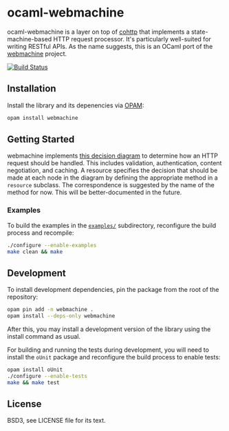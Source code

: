# ocaml-webmachine

ocaml-webmachine is a layer on top of [cohttp][] that implements a
state-machine-based HTTP request processor. It's particularly well-suited for
writing RESTful APIs. As the name suggests, this is an OCaml port of the
[webmachine][] project.

[cohttp]: https://github.com/mirage/ocaml-webmachine
[webmachine]: https://github.com/webmachine/webmachine

[![Build Status](https://travis-ci.org/inhabitedtype/ocaml-webmachine.svg?branch=master)](https://travis-ci.org/inhabitedtype/ocaml-webmachine)

## Installation

Install the library and its depenencies via [OPAM][opam]:

[opam]: http://opam.ocaml.org/

```bash
opam install webmachine
```

## Getting Started

webmachine implements [this decision diagram][diagram] to determine how an HTTP
request should be handled. This includes validation, authentication, content
negotiation, and caching. A resource specifies the decision that should be made
at each node in the diagram by defining the appropriate method in a `resource`
subclass. The correspondence is suggested by the name of the method for now.
This will be better-documented in the future.

### Examples

To build the examples in the [`examples/`][examples_dir] subdirectory, reconfigure the build
process and recompile:

```bash
./configure --enable-examples
make clean && make
```

[diagram]: https://raw.githubusercontent.com/webmachine/webmachine/develop/docs/http-headers-status-v3.png
[examples_dir]: examples/

## Development

To install development dependencies, pin the package from the root of the
repository:

```bash
opam pin add -n webmachine .
opam install --deps-only webmachine
```

After this, you may install a development version of the library using the
install command as usual.

For building and running the tests during development, you will need to install
the `oUnit` package and reconfigure the build process to enable tests:

```bash
opam install oUnit
./configure --enable-tests
make && make test
```

## License

BSD3, see LICENSE file for its text.
